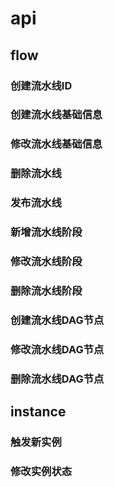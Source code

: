 # api
## flow
### 创建流水线ID
### 创建流水线基础信息
### 修改流水线基础信息
### 删除流水线
### 发布流水线
### 新增流水线阶段
### 修改流水线阶段
### 删除流水线阶段
### 创建流水线DAG节点
### 修改流水线DAG节点
### 删除流水线DAG节点

## instance
### 触发新实例
### 修改实例状态